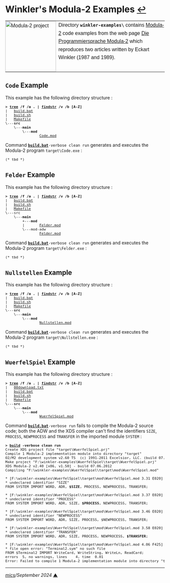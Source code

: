 # <span id="top">Winkler's Modula-2 Examples</span> <span style="font-size:90%;">[↩](../README.md#top)</span>

<table style="font-family:Helvetica,Arial;line-height:1.6;">
  <tr>
  <td style="border:0;padding:0 8px 0 0;;min-width:160px;">
    <a href="https://en.wikipedia.org/wiki/Modula-2" rel="external"><img src="../docs/images/m2-logo.png" width="160" alt="Modula-2 project"/></a>
  </td>
  <td style="border:0;padding:0;vertical-align:text-top;">
    Directory <strong><code>winkler-examples\</code></strong> contains <a href="https://en.wikipedia.org/wiki/Modula-2" rel="external">Modula-2</a> code examples from the web page <a href="http://www.eckart-winkler.de/computer/modula2.htm" rel="external">Die Programmiersprache Modula-2</a> which reproduces two articles written by Eckart Winkler (1987 and 1989).
  </td>
  </tr>
</table>

## <span id="code">`Code` Example</span>

This example has the following directory structure :

<pre style="font-size:80%;">
<b>&gt; <a href="https://docs.microsoft.com/en-us/windows-server/administration/windows-commands/tree" rel="external">tree</a> /f /a . | <a href="https://docs.microsoft.com/en-us/windows-server/administration/windows-commands/findstr" rel="external">findstr</a> /v /b [A-Z]</b>
|   <a href="./Code/build.bat">build.bat</a>
|   <a href="./Code/build.sh">build.sh</a>
|   <a href="./Code/Makefile">Makefile</a>
\---<b>src</b>
    \---<b>main</b>
        \---<b>mod</b>
                <a href="./Code/src/main/mod/Code.mod">Code.mod</a>
</pre>

Command [**`build.bat`**](./Code/build.bat)`-verbose clean run` generates and executes the Modula-2 program `target\Code.exe` :

<pre style="font-size:80%;">
(* tbd *)
</pre>

<!--=======================================================================-->

## <span id="felder">`Felder` Example</span>

This example has the following directory structure :

<pre style="font-size:80%;">
<b>&gt; <a href="https://docs.microsoft.com/en-us/windows-server/administration/windows-commands/tree" rel="external">tree</a> /f /a . | <a href="https://docs.microsoft.com/en-us/windows-server/administration/windows-commands/findstr" rel="external">findstr</a> /v /b [A-Z]</b>
|   <a href="./Felder/build.bat">build.bat</a>
|   <a href="./Felder/build.sh">build.sh</a>
|   <a href="./Felder/Makefile">Makefile</a>
\---src
    \---<b>main</b>
        +---<b>mod</b>
        |       <a href="./Felder/src/main/mod/Felder.mod">Felder.mod</a>
        \---mod-adw
                <a href="./Felder/src/main/mod-adw/Felder.mod">Felder.mod</a>
</pre>

Command [**`build.bat`**](./Felder/build.bat)`-verbose clean run` generates and executes the Modula-2 program `target\Felder.exe` :

<pre style="font-size:80%;">
(* tbd *)
</pre>

<!--=======================================================================-->

## <span id="nullstellen">`Nullstellen` Example</span>

This example has the following directory structure :

<pre style="font-size:80%;">
<b>&gt; <a href="https://docs.microsoft.com/en-us/windows-server/administration/windows-commands/tree" rel="external">tree</a> /f /a . | <a href="https://docs.microsoft.com/en-us/windows-server/administration/windows-commands/findstr" rel="external">findstr</a> /v /b [A-Z]</b>
|   <a href="./Nullstellen/build.bat">build.bat</a>
|   <a href="./Nullstellen/build.sh">build.sh</a>
|   <a href="./Nullstellen/Makefile">Makefile</a>
\---<b>src</b>
    \---<b>main</b>
        \---<b>mod</b>
                <a href="./Nullstellen/src/main/mod/Nullstellen.mod">Nullstellen.mod</a>
</pre>

Command [**`build.bat`**](./Nullstellen/build.bat)`-verbose clean run` generates and executes the Modula-2 program `target\Nullstellen.exe` :

<pre style="font-size:80%;">
(* tbd *)
</pre>

<!--=======================================================================-->

## <span id="wuerfelspiel">`WuerfelSpiel` Example</span>

This example has the following directory structure :

<pre style="font-size:80%;">
<b>&gt; <a href="https://docs.microsoft.com/en-us/windows-server/administration/windows-commands/tree" rel="external">tree</a> /f /a . | <a href="https://docs.microsoft.com/en-us/windows-server/administration/windows-commands/findstr" rel="external">findstr</a> /v /b [A-Z]</b>
|   <a href="./WuerfelSpiel/00download.txt">00download.txt</a>
|   <a href="./WuerfelSpiel/build.bat">build.bat</a>
|   <a href="./WuerfelSpiel/build.sh">build.sh</a>
|   <a href="./WuerfelSpiel/Makefile">Makefile</a>
\---<b>src</b>
    \---<b>main</b>
        \---<b>mod</b>
                <a href="./WuerfelSpiel/src/main/mod/WuerfelSpiel.mod">WuerfelSpiel.mod</a>
</pre>

Command [**`build.bat`**](./WuerfelSpiel/build.bat)`-verbose run` fails to compile the Modula-2 source code; both the ADW and the XDS compiler can't find the identifiers `SIZE`, `PROCESS`, `NEWPROCESS` and `TRANSFER` in the imported module `SYSTEM` :

<pre style="font-size:80%;">
<b>&gt; <a href="">build</a> -verbose clean run</b>
Create XDS project file "target\WuerfelSpiel.prj"
Compile 1 Modula-2 implementation module into directory "target"
O2/M2 development system v2.60 TS  (c) 1991-2011 Excelsior, LLC. (build 07.06.2012)
Make project "F:\winkler-examples\WuerfelSpiel\target\WuerfelSpiel.prj"
XDS Modula-2 v2.40 [x86, v1.50] - build 07.06.2012
Compiling "F:\winkler-examples\WuerfelSpiel\target\mod\WuerfelSpiel.mod"

* [F:\winkler-examples\WuerfelSpiel\target\mod\WuerfelSpiel.mod 3.31 E020]
* undeclared identifier "SIZE"
FROM SYSTEM IMPORT WORD, ADR, <b>$SIZE</b>, PROCESS, NEWPROCESS, TRANSFER;

* [F:\winkler-examples\WuerfelSpiel\target\mod\WuerfelSpiel.mod 3.37 E020]
* undeclared identifier "PROCESS"
FROM SYSTEM IMPORT WORD, ADR, SIZE, <b>$PROCESS</b>, NEWPROCESS, TRANSFER;

* [F:\winkler-examples\WuerfelSpiel\target\mod\WuerfelSpiel.mod 3.46 E020]
* undeclared identifier "NEWPROCESS"
FROM SYSTEM IMPORT WORD, ADR, SIZE, PROCESS, $NEWPROCESS, TRANSFER;

* [F:\winkler-examples\WuerfelSpiel\target\mod\WuerfelSpiel.mod 3.58 E020]
* undeclared identifier "TRANSFER"
FROM SYSTEM IMPORT WORD, ADR, SIZE, PROCESS, NEWPROCESS, <b>$TRANSFER</b>;

* [F:\winkler-examples\WuerfelSpiel\target\mod\WuerfelSpiel.mod 4.06 F425]
* file open error: "Terminal2.sym" no such file
FROM $Terminal2 IMPORT WriteCard, WriteString, WriteLn, ReadCard;
errors  5, no warnings, lines    4, time  0.01
Error: Failed to compile 1 Modula-2 implementation module into directory "target"
</pre>

***

*[mics](https://lampwww.epfl.ch/~michelou/)/September 2024* [**&#9650;**](#top)
<span id="bottom">&nbsp;</span>

<!-- href links -->

